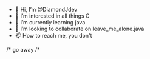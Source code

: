 - 👋 Hi, I’m @DiamondJdev
- 👀 I’m interested in all things C
- 🌱 I’m currently learning java 
- 💞️ I’m looking to collaborate on leave_me_alone.java 
- 📫 How to reach me, you don't

/*
go 
away
/*
